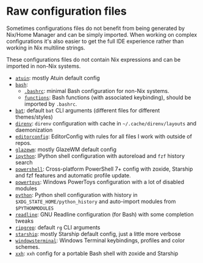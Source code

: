 # Raw configuration files

Sometimes configurations files do not benefit from being generated by Nix/Home Manager
and can be simply imported.
When working on complex configurations it's also easier to get the full IDE experience
rather than working in Nix multiline strings.

These configurations files do not contain Nix expressions and can be imported in non-Nix systems.

- [`atuin`](./atuin): mostly Atuin default config
- [`bash`](./bash):
  - [`.bashrc`](./bash/.bashrc):
    minimal Bash configuration for non-Nix systems.
  - [`functions`](./bash/functions):
    Bash functions (with associated keybinding), should be imported by `.bashrc`.
- [`bat`](./bat):
  default `bat` CLI arguments (different files for different themes/styles)
- [`direnv`](./direnv):
  `direnv` configuration with cache in `~/.cache/direnv/layouts` and daemonization
- [`editorconfig`](./editorconfig):
  EditorConfig with rules for all files I work with outside of repos.
- [`glazewm`](./glazewm): mostly GlazeWM default config
- [`ipython`](./ipython): IPython shell configuration with autoreload and `fzf` history search
- [`powershell`](./powershell): Cross-platform PowerShell 7+ config
  with zoxide, Starship and fzf features and automatic profile update.
- [`powertoys`](./powertoys): Windows PowerToys configuration with a lot of disabled modules
- [`python`](./python): Python shell configuration
  with history in `$XDG_STATE_HOME/python_history`
  and auto-import modules from `$PYTHONMODULES`
- [`readline`](./readline): GNU Readline configuration (for Bash) with some completion tweaks
- [`ripgrep`](./ripgrep): default `rg` CLI arguments
- [`starship`](./starship): mostly Starship default config, just a little more verbose
- [`windowsterminal`](./windowsterminal): Windows Terminal keybindings, profiles and color schemes.
- [`xxh`](./xxh): `xxh` config for a portable Bash shell with zoxide and Starship
